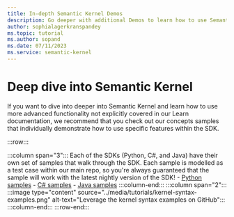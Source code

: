 ```yaml
---
title: In-depth Semantic Kernel Demos
description: Go deeper with additional Demos to learn how to use Semantic Kernel. 
author: sophialagerkranspandey          
ms.topic: tutorial
ms.author: sopand
ms.date: 07/11/2023
ms.service: semantic-kernel
---
```


# Deep dive into Semantic Kernel

If you want to dive into deeper into Semantic Kernel and learn how to use more advanced functionality not explicitly covered in our Learn documentation, we recommend that you check out our concepts samples that individually demonstrate how to use specific features within the SDK.


:::row:::

   :::column span="3":::
        Each of the SDKs (Python, C#, and Java) have their own set of samples that walk through the SDK. Each sample is modelled as a test case within our main repo, so you're always guaranteed that the sample will work with the latest nightly version of the SDK!
          - [Python samples](https://github.com/microsoft/semantic-kernel/tree/main/python/samples/concepts)
          - [C# samples](https://github.com/microsoft/semantic-kernel/tree/main/dotnet/samples/Concepts)
          - [Java samples](https://github.com/microsoft/semantic-kernel/tree/java-development/java/samples/semantickernel-concepts)
   :::column-end:::
   :::column span="2":::
        :::image type="content" source="../media/tutorials/kernel-syntax-examples.png" alt-text="Leverage the kernel syntax examples on GitHub":::
   :::column-end:::
:::row-end:::
